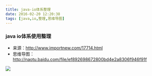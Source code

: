 ```yaml
---
title: java-io体系整理
date: 2016-02-20 12:20:38
tags: [java,io,整理,思维导图]
---
```


### java io体系使用整理
- 来源：http://www.importnew.com/17714.html
- 思维导图：http://naotu.baidu.com/file/ef892698672800bd4e2a8306f946f91f

![](/images/java+io.png)